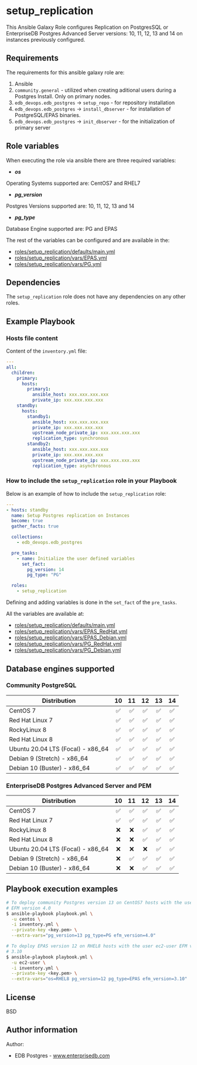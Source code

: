 # setup_replication

This Ansible Galaxy Role configures Replication on PostgresSQL or EnterpriseDB
Postgres Advanced Server versions: 10, 11, 12, 13 and 14 on instances previously
configured.

## Requirements

The requirements for this ansible galaxy role are:

  1. Ansible
  2. `community.general` - utilized when creating aditional users during a
     Postgres Install. Only on primary nodes.
  3. `edb_devops.edb_postgres` -> `setup_repo` - for repository installation
  4. `edb_devops.edb_postgres` -> `install_dbserver` - for installation of
     PostgreSQL/EPAS binaries.
  5. `edb_devops.edb_postgres` -> `init_dbserver` - for the initialization of
     primary server

## Role variables

When executing the role via ansible there are three required variables:

  * ***os***

  Operating Systems supported are: CentOS7 and RHEL7

  * ***pg_version***

  Postgres Versions supported are: 10, 11, 12, 13 and 14

  * ***pg_type***

  Database Engine supported are: PG and EPAS

The rest of the variables can be configured and are available in the:

  * [roles/setup_replication/defaults/main.yml](./defaults/main.yml)
  * [roles/setup_replication/vars/EPAS.yml](./vars/EPAS.yml)
  * [roles/setup_replication/vars/PG.yml](./vars/PG.yml)

## Dependencies

The `setup_replication` role does not have any dependencies on any other roles.

## Example Playbook

### Hosts file content

Content of the `inventory.yml` file:

```yaml
---
all:
  children:
    primary:
      hosts:
        primary1:
          ansible_host: xxx.xxx.xxx.xxx
          private_ip: xxx.xxx.xxx.xxx
    standby:
      hosts:
        standby1:
          ansible_host: xxx.xxx.xxx.xxx
          private_ip: xxx.xxx.xxx.xxx
          upstream_node_private_ip: xxx.xxx.xxx.xxx
          replication_type: synchronous
        standby2:
          ansible_host: xxx.xxx.xxx.xxx
          private_ip: xxx.xxx.xxx.xxx
          upstream_node_private_ip: xxx.xxx.xxx.xxx
          replication_type: asynchronous
```

### How to include the `setup_replication` role in your Playbook

Below is an example of how to include the `setup_replication` role:

```yaml
---
- hosts: standby
  name: Setup Postgres replication on Instances
  become: true
  gather_facts: true

  collections:
    - edb_devops.edb_postgres

  pre_tasks:
    - name: Initialize the user defined variables
      set_fact:
        pg_version: 14
        pg_type: "PG"

  roles:
    - setup_replication
```

Defining and adding variables is done in the `set_fact` of the `pre_tasks`.

All the variables are available at:

  * [roles/setup_replication/defaults/main.yml](./defaults/main.yml)
  * [roles/setup_replication/vars/EPAS_RedHat.yml](./vars/EPAS_RedHat.yml)
  * [roles/setup_replication/vars/EPAS_Debian.yml](./vars/EPAS_Debian.yml)
  * [roles/setup_replication/vars/PG_RedHat.yml](./vars/PG_RedHat.yml)
  * [roles/setup_replication/vars/PG_Debian.yml](./vars/PG_Debian.yml)

## Database engines supported


### Community PostgreSQL

| Distribution                      |               10 |               11 |               12 |               13 |               14 |
| --------------------------------- |:----------------:|:----------------:|:----------------:|:----------------:|:----------------:|
| CentOS 7                          |:white_check_mark:|:white_check_mark:|:white_check_mark:|:white_check_mark:|:white_check_mark:|
| Red Hat Linux 7                   |:white_check_mark:|:white_check_mark:|:white_check_mark:|:white_check_mark:|:white_check_mark:|
| RockyLinux 8                      |:white_check_mark:|:white_check_mark:|:white_check_mark:|:white_check_mark:|:white_check_mark:|
| Red Hat Linux 8                   |:white_check_mark:|:white_check_mark:|:white_check_mark:|:white_check_mark:|:white_check_mark:|
| Ubuntu 20.04 LTS (Focal) - x86_64 |:white_check_mark:|:white_check_mark:|:white_check_mark:|:white_check_mark:|:white_check_mark:|
| Debian 9 (Stretch) - x86_64       |:white_check_mark:|:white_check_mark:|:white_check_mark:|:white_check_mark:|:white_check_mark:|
| Debian 10 (Buster) - x86_64       |:white_check_mark:|:white_check_mark:|:white_check_mark:|:white_check_mark:|:white_check_mark:|

### EnterpriseDB Postgres Advanced Server and PEM

| Distribution                      |               10 |               11 |               12 |               13 |               14 |
| --------------------------------- |:----------------:|:----------------:|:----------------:|:----------------:|:----------------:|
| CentOS 7                          |:white_check_mark:|:white_check_mark:|:white_check_mark:|:white_check_mark:|:white_check_mark:|
| Red Hat Linux 7                   |:white_check_mark:|:white_check_mark:|:white_check_mark:|:white_check_mark:|:white_check_mark:|
| RockyLinux 8                      |               :x:|               :x:|:white_check_mark:|:white_check_mark:|:white_check_mark:|
| Red Hat Linux 8                   |               :x:|               :x:|:white_check_mark:|:white_check_mark:|:white_check_mark:|
| Ubuntu 20.04 LTS (Focal) - x86_64 |               :x:|               :x:|               :x:|:white_check_mark:|:white_check_mark:|
| Debian 9 (Stretch) - x86_64       |               :x:|:white_check_mark:|:white_check_mark:|:white_check_mark:|:white_check_mark:|
| Debian 10 (Buster) - x86_64       |               :x:|               :x:|:white_check_mark:|:white_check_mark:|:white_check_mark:|

## Playbook execution examples

```bash
# To deploy community Postgres version 13 on CentOS7 hosts with the user centos
# EFM version 4.0
$ ansible-playbook playbook.yml \
  -u centos \
  -i inventory.yml \
  --private-key <key.pem> \
  --extra-vars="pg_version=13 pg_type=PG efm_version=4.0"
```
```bash
# To deploy EPAS version 12 on RHEL8 hosts with the user ec2-user EFM version
# 3.10
$ ansible-playbook playbook.yml \
  -u ec2-user \
  -i inventory.yml \
  --private-key <key.pem> \
  --extra-vars="os=RHEL8 pg_version=12 pg_type=EPAS efm_version=3.10"
```

## License

BSD

## Author information

Author:

  * EDB Postgres - www.enterprisedb.com
